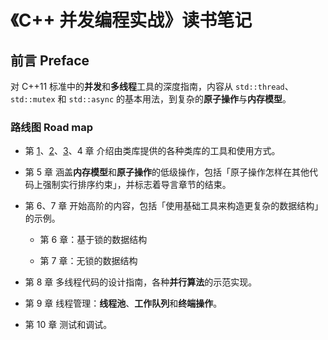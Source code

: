 # 《C++ 并发编程实战》读书笔记

## 前言 Preface

对 C++11 标准中的**并发**和**多线程**工具的深度指南，内容从 `std::thread`、`std::mutex` 和 `std::async` 的基本用法，到复杂的**原子操作**与**内存模型**。

### 路线图 Road map

- 第 [1](第%201%20章%20你好，C++%20并发世界/ch1.md)、[2](第%202%20章%20线程管理/ch2.md)、[3](第%203%20章%20在线程间共享数据/ch3.md)、4 章
  介绍由类库提供的各种类库的工具和使用方式。

- 第 5 章
  涵盖**内存模型**和**原子操作**的低级操作，包括「原子操作怎样在其他代码上强制实行排序约束」，并标志着导言章节的结束。

- 第 6、7 章
  开始高阶的内容，包括「使用基础工具来构造更复杂的数据结构」的示例。

  - 第 6 章：基于锁的数据结构

  - 第 7 章：无锁的数据结构

- 第 8 章
  多线程代码的设计指南，各种**并行算法**的示范实现。

- 第 9 章
  线程管理：**线程池**、**工作队列**和**终端操作**。

- 第 10 章
  测试和调试。
